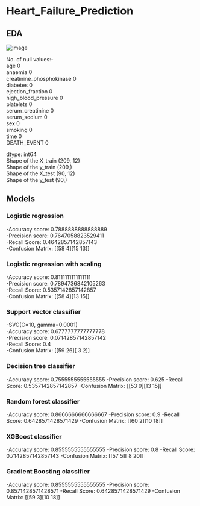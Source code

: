 # Heart_Failure_Prediction

## EDA



![image](https://user-images.githubusercontent.com/77159058/196044098-bb170578-431a-48b8-9ba2-966566394c09.png)

No. of null values:-   
age                         0  
anaemia                     0  
creatinine_phosphokinase    0  
diabetes                    0  
ejection_fraction           0  
high_blood_pressure         0  
platelets                   0  
serum_creatinine            0  
serum_sodium                0  
sex                         0  
smoking                     0  
time                        0  
DEATH_EVENT                 0  
  
dtype: int64  
Shape of the X_train (209, 12)  
Shape of the y_train (209,)  
Shape of the X_test (90, 12)  
Shape of the y_test (90,)  
  
  
## Models


### Logistic regression

-Accuracy score: 0.7888888888888889  
-Precision score: 0.7647058823529411  
-Recall Score: 0.4642857142857143  
-Confusion Matrix: [[58  4][15 13]]  


### Logistic regression with scaling

-Accuracy score: 0.8111111111111111  
-Precision score: 0.7894736842105263  
-Recall Score: 0.5357142857142857  
-Confusion Matrix: [[58  4][13 15]]  


### Support vector classifier

-SVC(C=10, gamma=0.0001)  
-Accuracy score: 0.6777777777777778  
-Precision score: 0.07142857142857142  
-Recall Score: 0.4  
-Confusion Matrix: [[59 26][ 3  2]]  


### Decision tree classifier

-Accuracy score: 0.7555555555555555
-Precision score: 0.625
-Recall Score: 0.5357142857142857
-Confusion Matrix: [[53  9][13 15]]


### Random forest classifier

-Accuracy score: 0.8666666666666667
-Precision score: 0.9
-Recall Score: 0.6428571428571429
-Confusion Matrix: [[60  2][10 18]]


### XGBoost classifier

-Accuracy score: 0.8555555555555555
-Precision score: 0.8
-Recall Score: 0.7142857142857143
-Confusion Matrix: [[57  5][ 8 20]]


### Gradient Boosting classifier

-Accuracy score: 0.8555555555555555
-Precision score: 0.8571428571428571
-Recall Score: 0.6428571428571429
-Confusion Matrix: [[59  3][10 18]]
